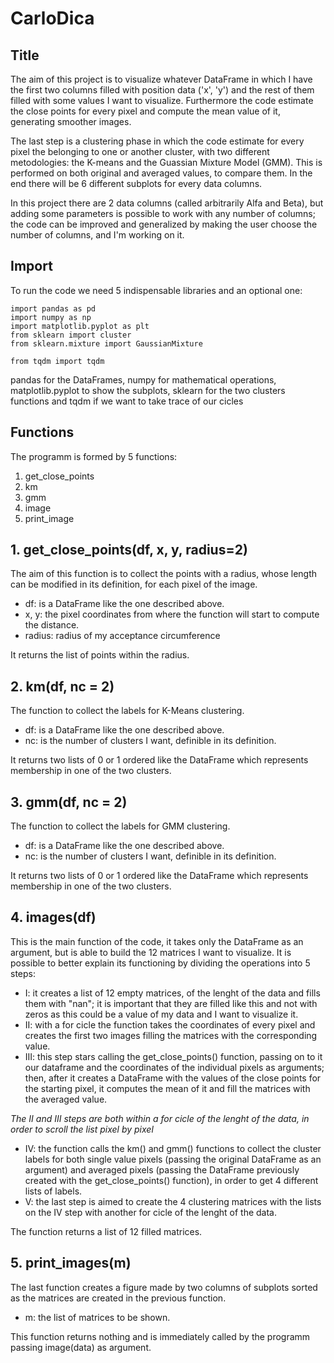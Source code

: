 # CarloDica
## Title

The aim of this project is to visualize whatever DataFrame in which I have the first two columns filled with position data ('x', 'y') and the rest of them filled with some values I want to visualize. Furthermore the code estimate the close points for every pixel and compute the mean value of it, generating smoother images.

The last step is a clustering phase in which the code estimate for every pixel the belonging to one or another cluster, with two different metodologies: the K-means and the Guassian Mixture Model (GMM). This is performed on both original and averaged values, to compare them.
In the end there will be 6 different subplots for every data columns.

In this project there are 2 data columns (called arbitrarily Alfa and Beta), but adding some parameters is possible to work with any number of columns; the code can be improved and generalized by making the user choose the number of columns, and I'm working on it.

## Import
To run the code we need 5 indispensable libraries and an optional one:

```
import pandas as pd
import numpy as np
import matplotlib.pyplot as plt
from sklearn import cluster
from sklearn.mixture import GaussianMixture

from tqdm import tqdm
```
pandas for the DataFrames, numpy for mathematical operations, matplotlib.pyplot to show the subplots, sklearn for the two clusters functions and tqdm if we want to take trace of our cicles


## Functions
The programm is formed by 5 functions:
1. get_close_points
2. km
3. gmm
4. image
5. print_image

## 1. get_close_points(df, x, y, radius=2)
The aim of this function is to collect the points with a radius, whose length can be modified in its definition, for each pixel of the image.

- df: is a DataFrame like the one described above.
- x, y: the pixel coordinates from where the function will start to compute the distance.
- radius: radius of my acceptance circumference

It returns the list of points within the radius.

## 2. km(df, nc = 2)
The function to collect the labels for K-Means clustering.

- df: is a DataFrame like the one described above.
- nc: is the number of clusters I want, definible in its definition.

It returns two lists of 0 or 1 ordered like the DataFrame which represents membership in one of the two clusters.

## 3. gmm(df, nc = 2)
The function to collect the labels for GMM clustering.

- df: is a DataFrame like the one described above.
- nc: is the number of clusters I want, definible in its definition.

It returns two lists of 0 or 1 ordered like the DataFrame which represents membership in one of the two clusters.

## 4. images(df)
This is the main function of the code, it takes only the DataFrame as an argument, but is able to build the 12 matrices I want to visualize. It is possible to better explain its functioning by dividing the operations into 5 steps:
- I: it creates a list of 12 empty matrices, of the lenght of the data and fills them with "nan"; it is important that they are filled        like this and not with zeros as this could be a value of my data and I want to visualize it.
- II: with a for cicle the function takes the coordinates of every pixel and creates the first two images filling the matrices with the       corresponding value.
- III: this step stars calling the get_close_points() function, passing on to it our dataframe and the coordinates of the individual pixels as arguments; then, after it creates a DataFrame with the values of the close points for the starting pixel, it computes the mean of it and fill the matrices with the averaged value.

_The II and III steps are both within a for cicle of the lenght of the data, in order to scroll the list pixel by pixel_

- IV: the function calls the km() and gmm() functions to collect the cluster labels for both single value pixels (passing the original DataFrame as an argument) and averaged pixels (passing the DataFrame previously created with the get_close_points() function), in order to get 4 different lists of labels.
- V: the last step is aimed to create the 4 clustering matrices with the lists on the IV step with another for cicle of the lenght of the data.

The function returns a list of 12 filled matrices.

## 5. print_images(m)
The last function creates a figure made by two columns of subplots sorted as the matrices are created in the previous function.

- m: the list of matrices to be shown.

This function returns nothing and is immediately called by the programm passing image(data) as argument.





















